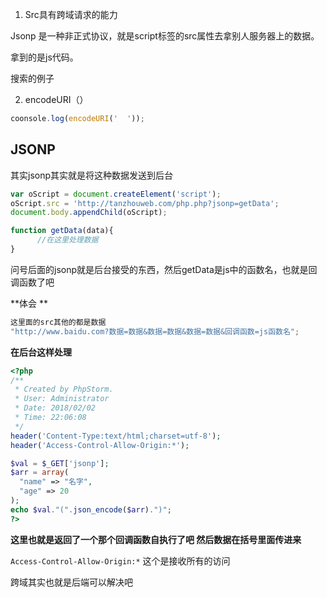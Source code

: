 1. Src具有跨域请求的能力

Jsonp 是一种非正式协议，就是script标签的src属性去拿别人服务器上的数据。

拿到的是js代码。

搜索的例子

2. encodeURI（）

```js
coonsole.log(encodeURI('  '));
```

## JSONP

其实jsonp其实就是将这种数据发送到后台

```js
var oScript = document.createElement('script');
oScript.src = 'http://tanzhouweb.com/php.php?jsonp=getData';
document.body.appendChild(oScript);

function getData(data){
      //在这里处理数据
}
```

问号后面的jsonp就是后台接受的东西，然后getData是js中的函数名，也就是回调函数了吧

**体会 **

```js
这里面的src其他的都是数据
"http://www.baidu.com?数据=数据&数据=数据&数据=数据&回调函数=js函数名";
```

**在后台这样处理**

```php
<?php
/**
 * Created by PhpStorm.
 * User: Administrator
 * Date: 2018/02/02
 * Time: 22:06:08
 */
header('Content-Type:text/html;charset=utf-8');
header('Access-Control-Allow-Origin:*');  

$val = $_GET['jsonp'];
$arr = array(
  "name" => "名字",
  "age" => 20
);
echo $val."(".json_encode($arr).")";
?>
```

**这里也就是返回了一个那个回调函数自执行了吧 然后数据在括号里面传进来**

`Access-Control-Allow-Origin:*` 这个是接收所有的访问

跨域其实也就是后端可以解决吧